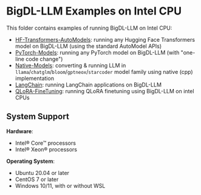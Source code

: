 # BigDL-LLM Examples on Intel CPU

This folder contains examples of running BigDL-LLM on Intel CPU:

- [HF-Transformers-AutoModels](HF-Transformers-AutoModels): running any Hugging Face Transformers model on BigDL-LLM (using the standard AutoModel APIs)
- [PyTorch-Models](PyTorch-Models): running any PyTorch model on BigDL-LLM (with "one-line code change")
- [Native-Models](Native-Models): converting & running LLM in `llama`/`chatglm`/`bloom`/`gptneox`/`starcoder` model family using native (cpp) implementation
- [LangChain](LangChain): running LangChain applications on BigDL-LLM
- [QLoRA-FineTuning](QLoRA-FineTuning): running QLoRA finetuning using BigDL-LLM on intel CPUs

## System Support
**Hardware**:
- Intel® Core™ processors
- Intel® Xeon® processors

**Operating System**:
- Ubuntu 20.04 or later
- CentOS 7 or later
- Windows 10/11, with or without WSL
